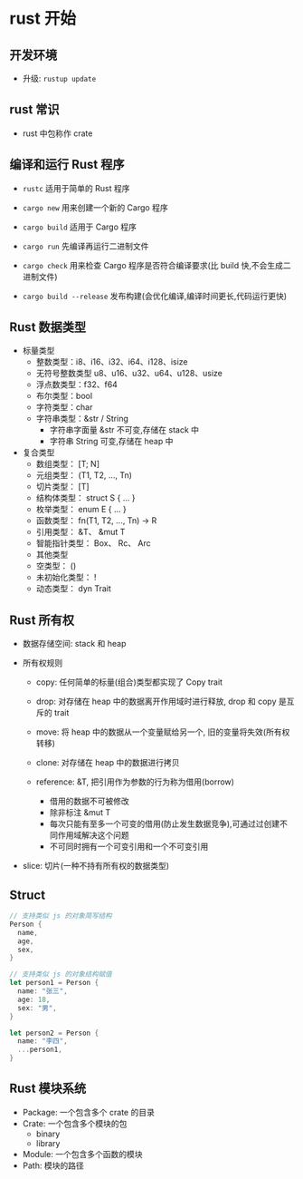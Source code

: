 # rust 开始

## 开发环境

- 升级: `rustup update`

## rust 常识

- rust 中包称作 crate

## 编译和运行 Rust 程序

- `rustc` 适用于简单的 Rust 程序

- `cargo new` 用来创建一个新的 Cargo 程序
- `cargo build` 适用于 Cargo 程序
- `cargo run` 先编译再运行二进制文件
- `cargo check` 用来检查 Cargo 程序是否符合编译要求(比 build 快,不会生成二进制文件)
- `cargo build --release` 发布构建(会优化编译,编译时间更长,代码运行更快)

## Rust 数据类型

- 标量类型
  - 整数类型：i8、i16、i32、i64、i128、isize
  - 无符号整数类型 u8、u16、u32、u64、u128、usize
  - 浮点数类型：f32、f64
  - 布尔类型：bool
  - 字符类型：char
  - 字符串类型：&str / String
    - 字符串字面量 &str 不可变,存储在 stack 中
    - 字符串 String 可变,存储在 heap 中
- 复合类型
  - 数组类型： [T; N]
  - 元组类型： (T1, T2, ..., Tn)
  - 切片类型： [T]
  - 结构体类型： struct S { ... }
  - 枚举类型： enum E { ... }
  - 函数类型： fn(T1, T2, ..., Tn) -> R
  - 引用类型： &T、 &mut T
  - 智能指针类型： Box<T>、 Rc<T>、 Arc<T>
  - 其他类型
  - 空类型： ()
  - 未初始化类型： !
  - 动态类型： dyn Trait

## Rust 所有权

- 数据存储空间: stack 和 heap
- 所有权规则
  - copy: 任何简单的标量(组合)类型都实现了 Copy trait
  - drop: 对存储在 heap 中的数据离开作用域时进行释放, drop 和 copy 是互斥的 trait
  - move: 将 heap 中的数据从一个变量赋给另一个, 旧的变量将失效(所有权转移)
  - clone: 对存储在 heap 中的数据进行拷贝

  - reference: &T, 把引用作为参数的行为称为借用(borrow)
    - 借用的数据不可被修改
    - 除非标注 &mut T
    - 每次只能有至多一个可变的借用(防止发生数据竞争),可通过过创建不同作用域解决这个问题
    - 不可同时拥有一个可变引用和一个不可变引用

- slice: 切片(一种不持有所有权的数据类型)

## Struct

```rust
// 支持类似 js 的对象简写结构
Person {
  name,
  age,
  sex,
}

// 支持类似 js 的对象结构赋值
let person1 = Person {
  name: "张三",
  age: 18,
  sex: "男",
}

let person2 = Person {
  name: "李四",
  ...person1,
}
```

## Rust 模块系统

- Package: 一个包含多个 crate 的目录
- Crate: 一个包含多个模块的包
  - binary
  - library
- Module: 一个包含多个函数的模块
- Path: 模块的路径
